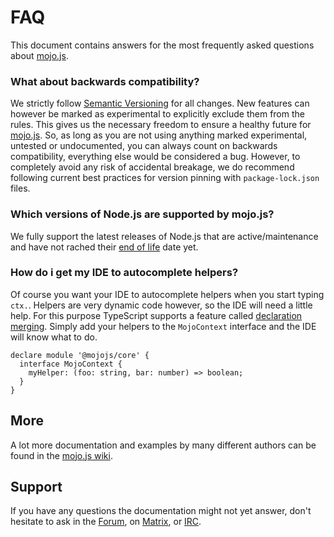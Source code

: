 
# FAQ

This document contains answers for the most frequently asked questions about [mojo.js](https://mojojs.org).

### What about backwards compatibility?

We strictly follow [Semantic Versioning](https://semver.org) for all changes. New features can however be marked as
experimental to explicitly exclude them from the rules. This gives us the necessary freedom to ensure a healthy future
for [mojo.js](https://mojojs.org). So, as long as you are not using anything marked experimental, untested or
undocumented, you can always count on backwards compatibility, everything else would be considered a bug. However, to
completely avoid any risk of accidental breakage, we do recommend following current best practices for version pinning
with `package-lock.json` files.

### Which versions of Node.js are supported by mojo.js?

We fully support the latest releases of Node.js that are active/maintenance and have not rached their
[end of life](https://nodejs.dev/en/about/releases/) date yet.

### How do i get my IDE to autocomplete helpers?

Of course you want your IDE to autocomplete helpers when you start typing `ctx.`. Helpers are very dynamic code
however, so the IDE will need a little help. For this purpose TypeScript supports a feature called
[declaration merging](https://www.typescriptlang.org/docs/handbook/declaration-merging.html). Simply add your helpers
to the `MojoContext` interface and the IDE will know what to do.

```
declare module '@mojojs/core' {
  interface MojoContext {
    myHelper: (foo: string, bar: number) => boolean;
  }
}
```

## More

A lot more documentation and examples by many different authors can be found in the
[mojo.js wiki](https://github.com/mojolicious/mojo.js/wiki).

## Support

If you have any questions the documentation might not yet answer, don't hesitate to ask in the
[Forum](https://github.com/mojolicious/mojo.js/discussions), on [Matrix](https://matrix.to/#/#mojo:matrix.org), or
[IRC](https://web.libera.chat/#mojo).
